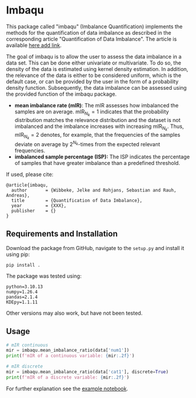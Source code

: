 # Imbaqu
This package called "imbaqu" (Imbalance Quantification) implements the methods for the quantification of data imbalance as described in the corresponding article "Quantification of Data Imbalance". The article is available [here add link](www.offis.de).

The goal of imbaqu is to allow the user to assess the data imbalance in a data set. This can be done either univariate or multivariate. To do so, the density of the data is estimated using kernel density estimation. In addition, the relevance of the data is either to be considered uniform, which is the default case, or can be provided by the user in the form of a probability density function. Subsequently, the data imbalance can be assessed using the provided function of the imbaqu package.

* **mean imbalance rate (mIR)**: The mIR assesses how imbalanced the samples are on average. $\text{mIR}_{N_k}= 1$ indicates that the probability distribution matches the relevance distribution and the dataset is not imbalanced and the imbalance increases with increasing $\text{mIR}_{N_k}$. Thus, $\text{mIR}_{N_k}= 2$ denotes, for example, that the frequencies of the samples deviate on average by $2^{N_k}$-times from the expected relevant frequencies.
* **imbalanced sample percentage (ISP):** The ISP indicates the percentage of samples that have greater imbalance than a predefined threshold.
 
If used, please cite:
```
@article{imbaqu,
  author       = {Wibbeke, Jelke and Rohjans, Sebastian and Rauh, Andreas},
  title        = {Quantification of Data Imbalance},
  year         = {XXX},
  publisher    = {}
}
```

## Requirements and Installation
Download the package from GitHub, navigate to the `setup.py` and install it using pip:
```
pip install .
```
The package was tested using:
```
python=3.10.13
numpy=1.26.4
pandas=2.1.4
KDEpy=1.1.11
```

Other versions may also work, but have not been tested.

## Usage
```python
# mIR continuous
mir = imbaqu.mean_imbalance_ratio(data['num1'])
print(f'mIR of a continuous variable: {mir:.2f}')

# mIR discrete
mir = imbaqu.mean_imbalance_ratio(data['cat1'], discrete=True)
print(f'mIR of a discrete variable: {mir:.2f}')
```
For further explanation see the [example notebook](example.ipynb).